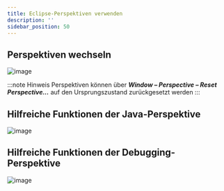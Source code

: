 ```yaml
---
title: Eclipse-Perspektiven verwenden
description: ''
sidebar_position: 50
--- 
```


## Perspektiven wechseln
![image](https://user-images.githubusercontent.com/47243617/208664588-064c320f-8e4b-4ae8-9b35-1c11fe87c238.png)

:::note Hinweis
Perspektiven können über _**Window – Perspective – Reset Perspective...**_ auf den Ursprungszustand zurückgesetzt werden
:::

## Hilfreiche Funktionen der Java-Perspektive
![image](https://user-images.githubusercontent.com/47243617/208665240-90d45434-bfda-4035-9a9d-9b82663f02dc.png)

## Hilfreiche Funktionen der Debugging-Perspektive
![image](https://user-images.githubusercontent.com/47243617/208665348-9172bda0-02d6-4b7f-9282-dd5838282d12.png)
